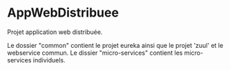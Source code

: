 # AppWebDistribuee
Projet application web distribuée.

Le dossier "common" contient le projet eureka ainsi que le projet 'zuul' et le webservice commun.
Le dissier "micro-services" contient les micro-services individuels.
